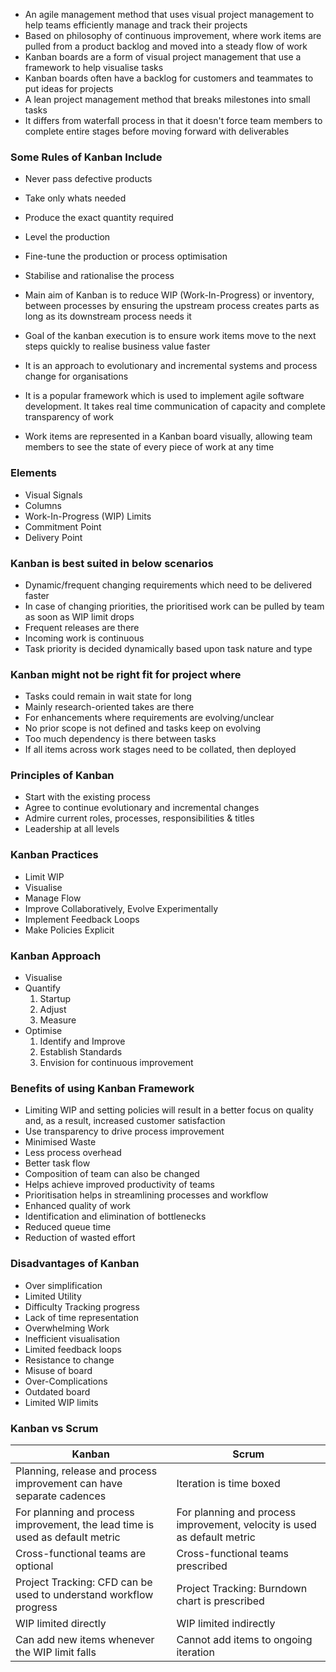 - An agile management method that uses visual project management to help teams efficiently manage and track their projects
- Based on philosophy of continuous improvement, where work items are pulled from a product backlog and moved into a steady flow of work
- Kanban boards are a form of visual project management that use a framework to help visualise tasks
- Kanban boards often have a backlog for customers and teammates to put ideas for projects
- A lean project management method that breaks milestones into small tasks
- It differs from waterfall process in that it doesn't force team members to complete entire stages before moving forward with deliverables

### Some Rules of Kanban Include
- Never pass defective products
- Take only whats needed
- Produce the exact quantity required
- Level the production
- Fine-tune the production or process optimisation
- Stabilise and rationalise the process

- Main aim of Kanban is to reduce WIP (Work-In-Progress) or inventory, between processes by ensuring the upstream process creates parts as long as its downstream process needs it
- Goal of the kanban execution is to ensure work items move to the next steps quickly to realise business value faster
- It is an approach to evolutionary and incremental systems and process change for organisations
- It is a popular framework which is used to implement agile software development. It takes real time communication of capacity and complete transparency of work
- Work items are represented in a Kanban board visually, allowing team members to see the state of every piece of work at any time

### Elements
- Visual Signals
- Columns
- Work-In-Progress (WIP) Limits
- Commitment Point
- Delivery Point

### Kanban is best suited in below scenarios
- Dynamic/frequent changing requirements which need to be delivered faster
- In case of changing priorities, the prioritised work can be pulled by team as soon as WIP limit drops
- Frequent releases are there
- Incoming work is continuous
- Task priority is decided dynamically based upon task nature and type

### Kanban might not be right fit for project where
- Tasks could remain in wait state for long
- Mainly research-oriented takes are there
- For enhancements where requirements are evolving/unclear
- No prior scope is not defined and tasks keep on evolving
- Too much dependency is there between tasks
- If all items across work stages need to be collated, then deployed

### Principles of Kanban
- Start with the existing process
- Agree to continue evolutionary and incremental changes
- Admire current roles, processes, responsibilities & titles
- Leadership at all levels

### Kanban Practices
- Limit WIP
- Visualise
- Manage Flow
- Improve Collaboratively, Evolve Experimentally
- Implement Feedback Loops
- Make Policies Explicit

### Kanban Approach
- Visualise
- Quantify
	1. Startup
	2. Adjust
	3. Measure
- Optimise
	1. Identify and Improve
	2. Establish Standards
	3. Envision for continuous improvement

### Benefits of using Kanban Framework
- Limiting WIP and setting policies will result in a better focus on quality and, as a result, increased customer satisfaction
- Use transparency to drive process improvement
- Minimised Waste
- Less process overhead
- Better task flow
- Composition of team can also be changed
- Helps achieve improved productivity of teams
- Prioritisation helps in streamlining processes and workflow
- Enhanced quality of work
- Identification and elimination of bottlenecks
- Reduced queue time
- Reduction of wasted effort

### Disadvantages of Kanban
- Over simplification
- Limited Utility
- Difficulty Tracking progress
- Lack of time representation
- Overwhelming Work
- Inefficient visualisation
- Limited feedback loops
- Resistance to change
- Misuse of board
- Over-Complications
- Outdated board
- Limited WIP limits

### Kanban vs Scrum

| Kanban                                                                        | Scrum                                                                    |
| ----------------------------------------------------------------------------- | ------------------------------------------------------------------------ |
| Planning, release and process improvement can have separate cadences          | Iteration is time boxed                                                  |
| For planning and process improvement, the lead time is used as default metric | For planning and process improvement, velocity is used as default metric |
| Cross-functional teams are optional                                           | Cross-functional teams prescribed                                        |
| Project Tracking: CFD can be used to understand workflow progress             | Project Tracking: Burndown chart is prescribed                           |
| WIP limited directly                                                          | WIP limited indirectly                                                   |
| Can add new items whenever the WIP limit falls                                | Cannot add items to ongoing iteration                                    |
